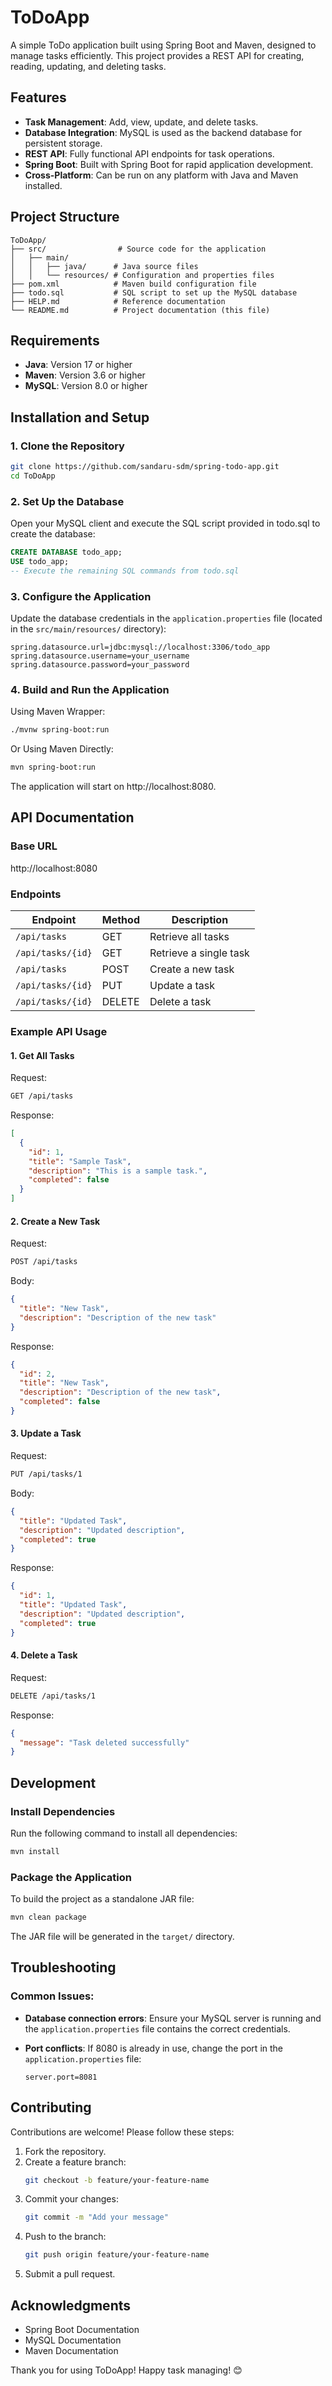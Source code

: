 # ToDoApp

A simple ToDo application built using Spring Boot and Maven, designed to manage tasks efficiently. This project provides a REST API for creating, reading, updating, and deleting tasks.

## Features

- **Task Management**: Add, view, update, and delete tasks.
- **Database Integration**: MySQL is used as the backend database for persistent storage.
- **REST API**: Fully functional API endpoints for task operations.
- **Spring Boot**: Built with Spring Boot for rapid application development.
- **Cross-Platform**: Can be run on any platform with Java and Maven installed.

## Project Structure

```
ToDoApp/
├── src/                # Source code for the application
│   ├── main/
│   │   ├── java/      # Java source files
│   │   └── resources/ # Configuration and properties files
├── pom.xml            # Maven build configuration file
├── todo.sql           # SQL script to set up the MySQL database
├── HELP.md            # Reference documentation
└── README.md          # Project documentation (this file)
```

## Requirements

- **Java**: Version 17 or higher
- **Maven**: Version 3.6 or higher
- **MySQL**: Version 8.0 or higher

## Installation and Setup

### 1. Clone the Repository

```bash
git clone https://github.com/sandaru-sdm/spring-todo-app.git
cd ToDoApp
```

### 2. Set Up the Database

Open your MySQL client and execute the SQL script provided in todo.sql to create the database:

```sql
CREATE DATABASE todo_app;
USE todo_app;
-- Execute the remaining SQL commands from todo.sql
```

### 3. Configure the Application

Update the database credentials in the `application.properties` file (located in the `src/main/resources/` directory):

```properties
spring.datasource.url=jdbc:mysql://localhost:3306/todo_app
spring.datasource.username=your_username
spring.datasource.password=your_password
```

### 4. Build and Run the Application

Using Maven Wrapper:
```bash
./mvnw spring-boot:run
```

Or Using Maven Directly:
```bash
mvn spring-boot:run
```

The application will start on http://localhost:8080.

## API Documentation

### Base URL
http://localhost:8080

### Endpoints

| Endpoint | Method | Description |
|----------|--------|-------------|
| `/api/tasks` | GET | Retrieve all tasks |
| `/api/tasks/{id}` | GET | Retrieve a single task |
| `/api/tasks` | POST | Create a new task |
| `/api/tasks/{id}` | PUT | Update a task |
| `/api/tasks/{id}` | DELETE | Delete a task |

### Example API Usage

#### 1. Get All Tasks

Request:
```bash
GET /api/tasks
```

Response:
```json
[
  {
    "id": 1,
    "title": "Sample Task",
    "description": "This is a sample task.",
    "completed": false
  }
]
```

#### 2. Create a New Task

Request:
```bash
POST /api/tasks
```

Body:
```json
{
  "title": "New Task",
  "description": "Description of the new task"
}
```

Response:
```json
{
  "id": 2,
  "title": "New Task",
  "description": "Description of the new task",
  "completed": false
}
```

#### 3. Update a Task

Request:
```bash
PUT /api/tasks/1
```

Body:
```json
{
  "title": "Updated Task",
  "description": "Updated description",
  "completed": true
}
```

Response:
```json
{
  "id": 1,
  "title": "Updated Task",
  "description": "Updated description",
  "completed": true
}
```

#### 4. Delete a Task

Request:
```bash
DELETE /api/tasks/1
```

Response:
```json
{
  "message": "Task deleted successfully"
}
```

## Development

### Install Dependencies

Run the following command to install all dependencies:

```bash
mvn install
```

### Package the Application

To build the project as a standalone JAR file:

```bash
mvn clean package
```

The JAR file will be generated in the `target/` directory.

## Troubleshooting

### Common Issues:

- **Database connection errors**: Ensure your MySQL server is running and the `application.properties` file contains the correct credentials.

- **Port conflicts**: If 8080 is already in use, change the port in the `application.properties` file:
  ```properties
  server.port=8081
  ```

## Contributing

Contributions are welcome! Please follow these steps:

1. Fork the repository.
2. Create a feature branch:
   ```bash
   git checkout -b feature/your-feature-name
   ```
3. Commit your changes:
   ```bash
   git commit -m "Add your message"
   ```
4. Push to the branch:
   ```bash
   git push origin feature/your-feature-name
   ```
5. Submit a pull request.

## Acknowledgments

- Spring Boot Documentation
- MySQL Documentation
- Maven Documentation

Thank you for using ToDoApp! Happy task managing! 😊

